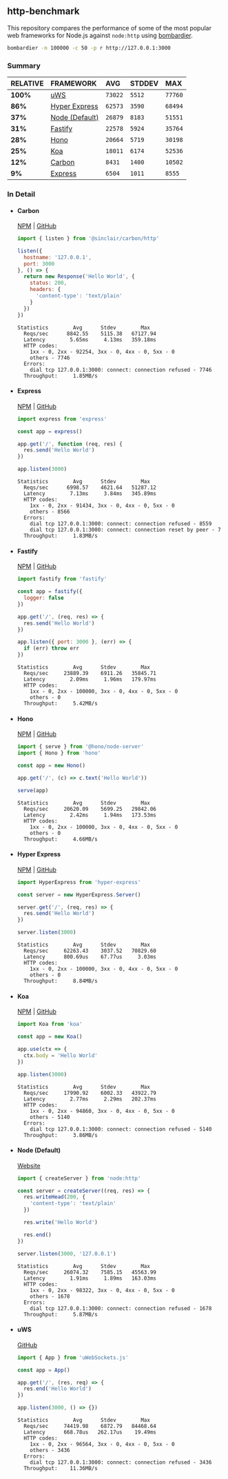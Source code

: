 ## http-benchmark

This repository compares the performance of some of the most popular web frameworks for Node.js against `node:http` using [bombardier](https://github.com/codesenberg/bombardier).

```bash
bombardier -n 100000 -c 50 -p r http://127.0.0.1:3000
```

### Summary

| RELATIVE | FRAMEWORK | AVG | STDDEV | MAX |
| :--- | :--- | :--- | :--- | :--- |
| **100%** | [uWS](#uws) | `73022` | `5512` | `77760` |
| **86%** | [Hyper Express](#hyper-express) | `62573` | `3590` | `68494` |
| **37%** | [Node (Default)](#node-default) | `26879` | `8183` | `51551` |
| **31%** | [Fastify](#fastify) | `22578` | `5924` | `35764` |
| **28%** | [Hono](#hono) | `20664` | `5719` | `30198` |
| **25%** | [Koa](#koa) | `18011` | `6174` | `52536` |
| **12%** | [Carbon](#carbon) | `8431` | `1400` | `10502` |
| **9%** | [Express](#express) | `6504` | `1011` | `8555` |


### In Detail

- #### Carbon
  [NPM](https://npmjs.com/@sinclair/carbon) | [GitHub](https://github.com/sinclairzx81/carbon)
  ```js
  import { listen } from '@sinclair/carbon/http'

  listen({
    hostname: '127.0.0.1',
    port: 3000
  }, () => {
    return new Response('Hello World', {
      status: 200,
      headers: {
        'content-type': 'text/plain'
      }
    })
  })
  ```

  ```
  Statistics        Avg      Stdev        Max
    Reqs/sec      8842.55    5115.38   67127.94
    Latency        5.65ms     4.13ms   359.18ms
    HTTP codes:
      1xx - 0, 2xx - 92254, 3xx - 0, 4xx - 0, 5xx - 0
      others - 7746
    Errors:
      dial tcp 127.0.0.1:3000: connect: connection refused - 7746
    Throughput:     1.85MB/s
  ```

- #### Express
  [NPM](https://npmjs.com/express) | [GitHub](https://github.com/expressjs/express)
  ```js
  import express from 'express'

  const app = express()

  app.get('/', function (req, res) {
    res.send('Hello World')
  })

  app.listen(3000)
  ```

  ```
  Statistics        Avg      Stdev        Max
    Reqs/sec      6998.57    4621.64   51287.12
    Latency        7.13ms     3.84ms   345.89ms
    HTTP codes:
      1xx - 0, 2xx - 91434, 3xx - 0, 4xx - 0, 5xx - 0
      others - 8566
    Errors:
      dial tcp 127.0.0.1:3000: connect: connection refused - 8559
      dial tcp 127.0.0.1:3000: connect: connection reset by peer - 7
    Throughput:     1.83MB/s
  ```

- #### Fastify
  [NPM](https://npmjs.com/fastify) | [GitHub](https://github.com/fastify/fastify)
  ```js
  import fastify from 'fastify'

  const app = fastify({
    logger: false
  })

  app.get('/', (req, res) => {
    res.send('Hello World')
  })

  app.listen({ port: 3000 }, (err) => {
    if (err) throw err
  })
  ```

  ```
  Statistics        Avg      Stdev        Max
    Reqs/sec     23889.39    6911.26   35845.71
    Latency        2.09ms     1.96ms   179.97ms
    HTTP codes:
      1xx - 0, 2xx - 100000, 3xx - 0, 4xx - 0, 5xx - 0
      others - 0
    Throughput:     5.42MB/s
  ```

- #### Hono
  [NPM](https://npmjs.com/hono) | [GitHub](https://github.com/honojs/hono)
  ```js
  import { serve } from '@hono/node-server'
  import { Hono } from 'hono'

  const app = new Hono()

  app.get('/', (c) => c.text('Hello World'))

  serve(app)
  ```

  ```
  Statistics        Avg      Stdev        Max
    Reqs/sec     20620.09    5699.25   29842.06
    Latency        2.42ms     1.94ms   173.53ms
    HTTP codes:
      1xx - 0, 2xx - 100000, 3xx - 0, 4xx - 0, 5xx - 0
      others - 0
    Throughput:     4.66MB/s
  ```

- #### Hyper Express
  [NPM](https://npmjs.com/hyper-express) | [GitHub](https://github.com/kartikk221/hyper-express)
  ```js
  import HyperExpress from 'hyper-express'

  const server = new HyperExpress.Server()

  server.get('/', (req, res) => {
    res.send('Hello World')
  })

  server.listen(3000)
  ```

  ```
  Statistics        Avg      Stdev        Max
    Reqs/sec     62263.43    3037.52   70829.60
    Latency      800.69us    67.77us     3.03ms
    HTTP codes:
      1xx - 0, 2xx - 100000, 3xx - 0, 4xx - 0, 5xx - 0
      others - 0
    Throughput:     8.84MB/s
  ```

- #### Koa
  [NPM](https://npmjs.com/koa) | [GitHub](https://github.com/koajs/koa)
  ```js
  import Koa from 'koa'

  const app = new Koa()

  app.use(ctx => {
    ctx.body = 'Hello World'
  })

  app.listen(3000)
  ```

  ```
  Statistics        Avg      Stdev        Max
    Reqs/sec     17990.92    6002.33   43922.79
    Latency        2.77ms     2.29ms   202.37ms
    HTTP codes:
      1xx - 0, 2xx - 94860, 3xx - 0, 4xx - 0, 5xx - 0
      others - 5140
    Errors:
      dial tcp 127.0.0.1:3000: connect: connection refused - 5140
    Throughput:     3.86MB/s
  ```

- #### Node (Default)
  [Website](https://nodejs.org/api/http.html)
  ```js
  import { createServer } from 'node:http'

  const server = createServer((req, res) => {
    res.writeHead(200, {
      'content-type': 'text/plain'
    })

    res.write('Hello World')

    res.end()
  })

  server.listen(3000, '127.0.0.1')
  ```

  ```
  Statistics        Avg      Stdev        Max
    Reqs/sec     26074.32    7585.15   45563.99
    Latency        1.91ms     1.89ms   163.03ms
    HTTP codes:
      1xx - 0, 2xx - 98322, 3xx - 0, 4xx - 0, 5xx - 0
      others - 1678
    Errors:
      dial tcp 127.0.0.1:3000: connect: connection refused - 1678
    Throughput:     5.87MB/s
  ```

- #### uWS
  [GitHub](https://github.com/uNetworking/uWebSockets.js)
  ```js
  import { App } from 'uWebSockets.js'

  const app = App()

  app.get('/', (res, req) => {
    res.end('Hello World')
  })

  app.listen(3000, () => {})
  ```

  ```
  Statistics        Avg      Stdev        Max
    Reqs/sec     74419.98    6872.79   84468.64
    Latency      668.78us   262.17us    19.49ms
    HTTP codes:
      1xx - 0, 2xx - 96564, 3xx - 0, 4xx - 0, 5xx - 0
      others - 3436
    Errors:
      dial tcp 127.0.0.1:3000: connect: connection refused - 3436
    Throughput:    11.36MB/s
  ```


